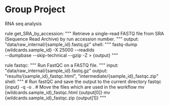 # Group Project

RNA seq analysis

rule get_SRA_by_accession:
    """
    Retrieve a single-read FASTQ file from SRA (Sequence Read Archive) by run accession number.
    """
    output:
        "data/raw_internal/{sample_id}.fastq.gz"
    shell:
        """
        fastq-dump {wildcards.sample_id} -X 25000 --readids \
            --dumpbase --skip-technical --gzip -Z > {output}
        """

rule fastqc:
    """
    Run FastQC on a FASTQ file.
    """
    input:
        "data/raw_internal/{sample_id}.fastq.gz"
    output:
        "results/{sample_id}_fastqc.html",
        "intermediate/{sample_id}_fastqc.zip"
    shell:
        """
        # Run fastQC and save the output to the current directory
        fastqc {input} -q -o .
        # Move the files which are used in the workflow
        mv {wildcards.sample_id}_fastqc.html {output[0]}
        mv {wildcards.sample_id}_fastqc.zip {output[1]}
        """
